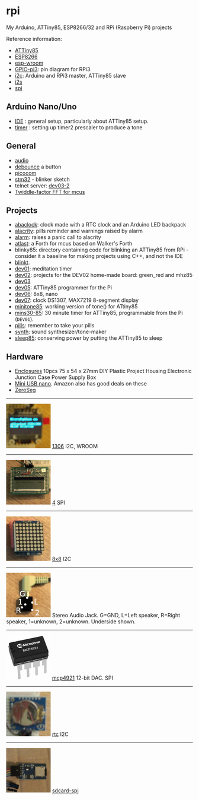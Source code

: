 # rpi
My Arduino, ATTiny85, ESP8266/32 and RPi (Raspberry Pi) projects

Reference information:


* [ATTiny85](attiny85)
* [ESP8266](esp8266)
* [esp-wroom](esp-wroom)
* [GPIO-pi3](GPIO-pi3.md): pin diagram for RPi3.
* [i2c](i2c): Arduino and RPi3 master, ATTiny85 slave
* [i2s](i2s)
* [spi](spi)

## Arduino Nano/Uno

* [IDE](Arduino-IDE.md) : general setup, particularly about ATTiny85 setup.
* [timer](timer) : setting up timer2 prescaler to produce a tone

## General

* [audio](audio)
* [debounce](https://gist.github.com/blippy/430cc73cb50b9e44c3423c2717ab22ee) a button
* [picocom](picocom.md)
* [stm32](stm32) - blinker sketch
* telnet server: [dev03-2](dev03/dev03-2)
* [Twiddle-factor FFT for mcus](https://blog.podkalicki.com/twiddle-factor-based-fft-for-microcontrollers/)

## Projects

* [abaclock](abaclock): clock made with a RTC clock and an Arduino LED backpack
* [alacrity](alacrity): pills reminder and warnings raised by alarm
* [alarm](alarm): raises a panic call to alacrity
* [atlast](atlast): a Forth for mcus based on Walker's Forth
* blinky85: directory containing code for blinking an ATTiny85 from RPi - consider it a baseline for making projects using C++, and not the IDE
* [blinkt](blinkt).
* [dev01](dev01): meditation timer
* [dev02](dev02): projects for the DEV02 home-made board: green_red and mhz85
* [dev03](dev03)
* [dev05](dev05): ATTiny85 programmer for the Pi
* [dev06](8x8/dev06): 8x8, nano
* [dev07](dev07): clock DS1307, MAX7219 8-segment display
* [minitone85](minitone85): working version of tone() for ATtiny85
* [mins30-85](mins30-85): 30 minute timer for ATTiny85, programmable from the Pi (`DEV01`). 
* [pills](pills): remember to take your pills
* [synth](synth): sound synthesizer/tone-maker
* [sleep85](sleep85): conserving power by putting the ATTiny85 to sleep

## Hardware

* [Enclosures](https://www.banggood.com/10pcs-75-x-54-x-27mm-DIY-Plastic-Project-Housing-Electronic-Junction-Case-Power-Supply-Box-p-1168741.html?cur_warehouse=CN) 10pcs 75 x 54 x 27mm DIY Plastic Project Housing Electronic Junction Case Power Supply Box 
* [Mini USB nano](https://www.ebay.co.uk/sch/i.html?_from=R40&_trksid=m570.l1313&_nkw=mini+usb+nano&_sacat=0). Amazon also has good deals on these
* [ZeroSeg](zeroseg)

---
![](1306/1306.jpg) [1306](1306) I2C, WROOM 
___

![](4/4.jpg) [4](4) SPI

___

![](8x8.jpg) [8x8](8x8) I2C

---

![](jack.jpg) Stereo Audio Jack. G=GND, L=Left speaker, R=Right speaker, 1=unknown, 2=unknown.
Underside shown.

---

![](mcp4921/mcp4921.jpg) [mcp4921](mcp4921) 12-bit DAC. SPI

---

![](rtc/rtc.jpg) [rtc](rtc) I2C

---

![](sdcard-spi.jpg) [sdcard-spi](sdcard-spi)

